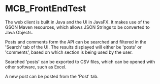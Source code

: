 # MCB_FrontEndTest

The web client is built in Java and the UI in JavaFX. It makes use of the GSON Maven resources, which allows JSON Strings to be converted to Java Objects.

Posts and comments form the API can be searched and filtered in the 'Search' tab of the UI. The results displayed will either be 
'posts' or 'comments', based on which section is being used by the user. 

Searched 'posts' can be exported to CSV files, which can be opened with other software, such as Excel.

A new post can be posted from the 'Post' tab.
